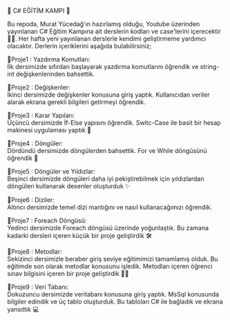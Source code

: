 🚀 C# EĞİTİM KAMPI  🦾

Bu repoda, Murat Yücedağ'ın hazırlamış olduğu, Youtube üzerinden yayınlanan C# Eğitim Kampına ait derslerin kodları ve case'lerini içerecektir 👨‍💻. Her hafta yeni yayınlanan derslerle kendimi geliştirmeme yardımcı olacaktır. Derlerin içeriklerini aşağıda bulabilirsiniz;  

📍Proje1 : Yazdırma Komutları:  
İlk dersimizde sıfırdan başlayarak yazdırma komutlarını öğrendik ve string-int değişkenlerinden bahsettik.  

📍Proje2 : Değişkenler:    
İkinci dersimizde değişkenler konusuna giriş yaptık. Kullanıcıdan veriler alarak ekrana gerekli bilgileri getirmeyi öğrendik.  

📍Proje3 : Karar Yapıları:  
Üçüncü dersimizde İf-Else yapısını öğrendik. Switc-Case ile basit bir hesap makinesi uygulaması yaptık 🔢  

📍Proje4 : Döngüler:    
Dördündü dersimizde döngülerden bahsettik. For ve While döngüsünü öğrendik 🔄       

📍Proje5 : Döngüler ve Yıldızlar:        
Beşinci dersimizde döngüleri daha iyi pekiştirebilmek için yıldızlardan döngüleri kullanarak desenler oluşturduk ✨    


📍Proje6 : Diziler:     
Altıncı dersimizde temel dizi mantığını ve nasıl kullanacağımızı öğrendik.    

📍Proje7 : Foreach Döngüsü:      
Yedinci dersimizde Foreach döngüsü üzerinde yoğunlaştık. Bu zamana kadarki dersleri içeren küçük bir proje geliştirdik 🛠️    


📍Proje8 : Metodlar:       
Sekizinci dersimizle beraber giriş seviye eğitimimizi tamamlamış olduk. Bu eğitimde son olarak metodlar konusunu işledik. Metodları içeren öğrenci sınav bilgisini içeren bir proje geliştirdik 👨‍🎓    

📍Proje9 : Veri Tabanı:       
Dokuzuncu dersimizde veritabanı konusuna giriş yaptık. MsSql konusunda bilgiler edindik ve üç tablo oluşturduk. Bu tabloları C# ile bağladık ve ekrana yansıttık 💻

